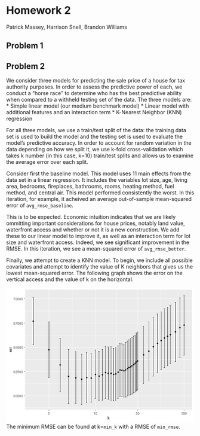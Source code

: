 # Homework 2

Patrick Massey, Harrison Snell, Brandon Williams

## Problem 1

## Problem 2

We consider three models for predicting the sale price of a house for
tax authority purposes. In order to assess the predictive power of each,
we conduct a “horse race” to determine who has the best predictive
ability when compared to a withheld testing set of the data. The three
models are: \* Simple linear model (our medium benchmark model) \*
Linear model with additional features and an interaction term \*
K-Nearest Neighbor (KNN) regression

For all three models, we use a train/test split of the data: the
training data set is used to build the model and the testing set is used
to evaluate the model’s predictive accuracy. In order to account for
random variation in the data depending on how we split it, we use k-fold
cross-validation which takes k number (in this case, k=10) train/test
splits and allows us to examine the average error over each split.

Consider first the baseline model. This model uses 11 main effects from
the data set in a linear regression. It includes the variables lot size,
age, living area, bedrooms, fireplaces, bathrooms, rooms, heating
method, fuel method, and central air. This model performed consistently
the worst. In this iteration, for example, it acheived an average
out-of-sample mean-squared error of `avg_rmse_baseline`.

This is to be expected. Economic intuition indicates that we are likely
ommitting important considerations for house prices, notably land value,
waterfront access and whether or not it is a new construction. We add
these to our linear model to improve it, as well as an interaction term
for lot size and waterfront access. Indeed, we see significant
improvement in the RMSE. In this iteration, we see a mean-squared error
of `avg_rmse_better`.

Finally, we attempt to create a KNN model. To begin, we include all
possible covariates and attempt to identify the value of K neighbors
that gives us the lowest mean-squared error. The following graph shows
the error on the vertical access and the value of k on the horizontal.

![](saratoga_horserace_files/figure-markdown_strict/unnamed-chunk-3-1.png)
The minimum RMSE can be found at k=`min_k` with a RMSE of `min_rmse`.
